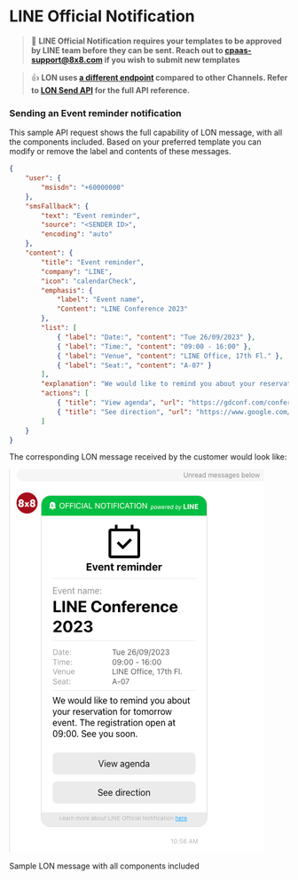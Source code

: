 # LINE Official Notification

> 🚧 **LINE Official Notification requires your templates to be approved by LINE team before they can be sent. Reach out to [cpaas-support@8x8.com](mailto:cpaas-support@8x8.com) if you wish to submit new templates**
>
>

> 👍 **LON uses [a different endpoint](https://chatapps.8x8.com/api/v1/subaccounts/%7BsubAccountId%7D/lon) compared to other Channels. Refer to [LON Send API](/connect/reference/send-lon-message) for the full API reference.**
>
>

### Sending an Event reminder notification

This sample API request shows the full capability of LON message, with all the components included. Based on your preferred template you can modify or remove the label and contents of these messages.

```json
{
    "user": {
        "msisdn": "+60000000"
    },
    "smsFallback": {
        "text": "Event reminder",
        "source": "<SENDER ID>",
        "encoding": "auto"
    },
    "content": {
        "title": "Event reminder",
        "company": "LINE",
        "icon": "calendarCheck",
        "emphasis": {
            "label": "Event name",
            "Content": "LINE Conference 2023"
        },
        "list": [
            { "label": "Date:", "content": "Tue 26/09/2023" },
            { "label": "Time:", "content": "09:00 - 16:00" },
            { "label": "Venue", "content": "LINE Office, 17th Fl." },
            { "label": "Seat:", "content": "A-07" }
        ],
        "explanation": "We would like to remind you about your reservation for tomorrow event. The registration open at 09:00. See you soon.",
        "actions": [
            { "title": "View agenda", "url": "https://gdconf.com/conference" },
            { "title": "See direction", "url": "https://www.google.com/maps" }
        ]
    }
}

```

The corresponding LON message received by the customer would look like:

![Sample LON message with all components included](../images/85b76de-LON_Event_Reminder.png)

Sample LON message with all components included
